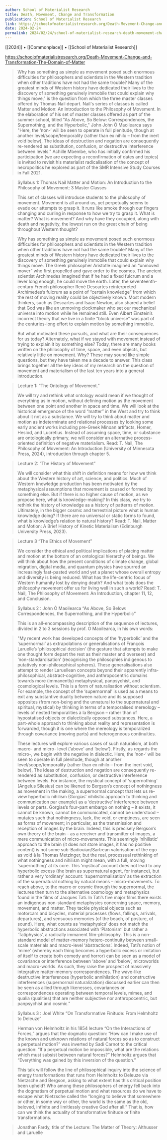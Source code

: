 ```yaml
---
author: School of Materialist Research
title: Death, Movement, Change and Transformation
publication: School of Materialist Research
link: https://schoolofmaterialistresearch.org/Death-Movement-Change-and-Transformation-The-Domain-of-Matter
date: 2024-02-24
permalink: 2024/02/24/school-of-materialist-research-death-movement-change-and-transformation
---
```


[[2024]] • [[Commonplace]] • [[School of Materialist Research]]

https://schoolofmaterialistresearch.org/Death-Movement-Change-and-Transformation-The-Domain-of-Matter

> Why has something as simple as movement posed such enormous difficulties for philosophers and scientists in the Western tradition when other traditions have not had the same trouble? Many of the greatest minds of Western history have dedicated their lives to the discovery of something genuinely immobile that could explain why things move," is the question from which the three master classes offered by Thomas Nail depart. Nail's series of classes is called Matter and Motion: An Introduction to the Philosophy of Movement. In the elaboration of his set of master classes offered as part of the summer school, titled "As Above, So Below: Correspondences, the Supernothing, and the Hyperbolic," John John Ó Maoilearca says "Here, the ‘non-‘ will be seen to operate in full plenitude, though at another level/scope/temporality (rather than ex nihilo – from the inert void below), The ideas of destruction and negation are consequently re-rendered as substitution, confusion, or destructive interference between levels." Achille Mbembe, who has initially confirmed his participation (we are expecting a reconfirmation of dates and topics) is invited to revisit his materialist radicalisation of the concept of necropolitics he explored as part of the SMR Intensive Study Courses in Fall 2021.

> Syllabus 1: Thomas Nail
> Matter and Motion: An Introduction to the Philosophy of Movement: 3 Master Classes
>
> This set of classes will introduce students to the philosophy of movement. Movement is all around us, yet perpetually seems to evade our attempts to grasp it. It runs like smoke through our fingers changing and curling in response to how we try to grasp it. What is matter? What is movement? And why have they occupied, along with death and negativity, the lowest run on the great chain of being throughout Western thought?
>
> Why has something as simple as movement posed such enormous difficulties for philosophers and scientists in the Western tradition when other traditions have not had the same trouble? Many of the greatest minds of Western history have dedicated their lives to the discovery of something genuinely immobile that could explain why things move. The Greek philosopher Aristotle imagined an “unmoved mover” who first propelled and gave order to the cosmos. The ancient scientist Archimedes imagined that if he had a fixed fulcrum and a lever long enough, he could move the earth. Later, the seventeenth-century French philosopher René Descartes reinterpreted Archimedes’s fulcrum as a point of “certain knowledge” from which the rest of moving reality could be objectively known. Most modern thinkers, such as Descartes and Isaac Newton, also shared a belief that God was like an unmoving clockmaker who set our mechanical universe into motion while he remained still. Even Albert Einstein’s incorrect theory that we live in a finite “block universe” was part of the centuries-long effort to explain motion by something immobile.
>
> But what motivated these pursuits, and what are their consequences for us today? Alternately, what if we stayed with movement instead of trying to explain it by something else? Today, there are many books written on the philosophy of time, space, and even objects, but relatively little on movement. Why? These may sound like simple questions, but they have taken me a decade to answer. This class brings together all the key ideas of my research on the question of movement and materialism of the last ten years into a general introduction.

> Lecture 1: “The Ontology of Movement.”
>
> We will try and rethink what ontology would mean if we thought of everything as in motion, without defining motion as the movement between one point and another in space and time. We will look at the historical emergence of the word “matter” in the West and try to think about it not as a substance. We will try to think about matter and motion as indeterminate and relational processes by looking some early ancient works including pre-Greek Minoan artifacts, Homer, Hesiod, and Lucretius. Instead of assuming space, time, or substance are ontologically primary, we will consider an alternative process-oriented definition of negative materialism.  Read: T. Nail, The Philosophy of Movement: An Introduction (University of Minnesota Press, 2024), introduction through chapter 5. 

> Lecture 2: “The History of Movement”
>
> We will consider what this shift in definition means for how we think about the Western history of art, science, and politics. Much of Western knowledge production has been motivated by the metaphysical assumptions that movement is caused or formed by something else. But if there is no higher cause of motion, as we propose here, what is knowledge-making? In this class, we try to rethink the history of knowledge as a history of patterns of motion. Ultimately, in the bigger cosmic and terrestrial picture what is human knowledge doing? If there are no universal or static forms to found, what is knowledge’s relation to natural history? Read: T. Nail, Matter and Motion: A Brief History of Kinetic Materialism (Edinburgh University Press, 2023).  

> Lecture 3 “The Ethics of Movement”
>
> We consider the ethical and political implications of placing matter and motion at the bottom of an ontological hierarchy of beings. We will think about how the present conditions of climate change, global migration, digital media, and quantum physics have spurred an increasingly fast-pasted world and yet a planet whose overall entropy and diversity is being reduced. What has the life-centric focus of Western humanity lost by denying death? And what tools does the philosophy movement offer us for living well in such a world? Read: T. Nail, The Philosophy of Movement: An Introduction, chapter 11, 12, and Conclusion.

> Syllabus 2 : John Ó Maoilearca
> “As Above, So Below: Correspondences, the Supernothing, and the Hyperbolic”
>
> This is an all-encompassing description of the sequence of lectures, divided in 2 to 3 sessions by prof. O Maoilearca, in his own words:

> "My recent work has developed concepts of the ‘hyperbolic’ and the ‘supernormal’ as extrapolations or generalisations of François Laruelle’s ‘philosophical decision’ (the gesture that attempts to make one thought form depart the rest as their master and overseer) and ‘non-standardisation’ (recognising the philosophies indigenous to putatively non-philosophical spheres). These generalisations also attempt to render Laruellean concepts beyond their apparently infra-philosophical, abstract-cognitive, and anthropocentric domains towards more (immanently) metaphysical, panpsychist, and cosmological levels. This is a form of naturalisation without scientism. For example, the concept of the ‘supernormal’ is used as a means to exit any substantive duality between nature and its supposed opposites (from non-being and the unnatural to the supernatural and spiritual, mystical) by thinking in terms of a temporalised mereology – levels of nested temporalities à la Bergson – rather than of hypostatised objects or dialectically opposed substances. Here, a part-whole approach to thinking about reality and representation is forwarded, though it is one where the mereology is temporalized through covariance (moving parts) and heterogeneous continuities.
> 
> These lectures will explore various cases of such naturalism, at both macro- and micro- level (‘above’ and ‘below’). Firstly, as regards the micro-, we begin with the negative in dialectic. Here, the ‘non-‘ will be seen to operate in full plenitude, though at another level/scope/temporality (rather than ex nihilo – from the inert void, below), The ideas of destruction and negation are consequently re-rendered as substitution, confusion, or destructive interference between levels. For instance, the mystical concept of ‘supernothing’ (Angelus Silesius) can be likened to Bergson’s concept of nothingness as movement in the making, a supernormal concept that lets us re-view hyperbolic nihilism (Gorgias’ nihilistic approach to thinking and communication par example) as a ‘destructive’ interference between levels or parts. Gorgias’s four-part embargo on nothing – it exists, it cannot be known, cannot be communicated, cannot be understood – mutates such that nothingness, lack, the void, or emptiness, are seen as forms of movement; in particular, as the transmission and reception of images by the brain. Indeed, this is precisely Bergson’s own theory of the brain – as a receiver and transmitter of images, a mere communication of micro-movements. This seemingly ‘nihilistic’ approach to the brain (it does not store images, it has no positive content) is not some sub-Badiouian/Sartrean valorisation of the ego as void à la Thomas Metzinger, but the real, processual rethinking of what nothingness and nihilism might mean, with a full, moving ‘supernothing’ at its core. This ‘mystical’ account does not lead to any hyperbolic excess (the brain as supernatural agent, for instance), but rather a very ‘ordinary’ account: ‘supernormalisation’ as the extraction of the supernatural nothing by natural means – micro-movements. To reach above, to the macro or cosmic through the supernormal, the lectures then turn to the alternative cosmology and metaphysics found in the films of Jacques Tati. In Tati’s five major films there exists an indigenous non-standard metaphysics concerning space, memory, movement, and matter. They tackle physical objects such as motorcars and bicycles, material processes (flows, fallings, arrivals, departures), and sensuous memories (of the beach, of posture, of sound). Here, what counts as ‘metaphysics’ does not match the hyperbolic abstractions associated with ‘Platonism’ but rather a ‘Tatiphysics’, a radically immanent film-philosophy. This is a non-standard model of matter-memory hetero-continuity between small-scale materials and macro-level ‘abstractions’. Indeed, Tati’s notion of ‘mime’ (whereby each thing becomes a hyperbolic excess or imitation of itself to create both comedy and horror) can be seen as a model of covariance or interference between ‘above’ and ‘below’, microworlds and macro-worlds. As such, they raise the prospect of massively integrative matter-memory correspondences. The wave-like destructive interferences (hyperbolic annihilation) and constructive interferences (supernormal naturalization) discussed earlier can then be seen as allied through likenesses, covariances or correspondences operating between temporal levels, mimes, and qualia (qualities) that are neither subjective nor anthropocentric, but panpsychist and cosmic."

> Syllabus 3 : Joel White
> “On Transformative Finitude: From Helmholtz to Deleuze”
>
> Herman von Helmholtz in his 1854 lecture “On the Interactions of Forces,” argues that the dogmatic question: “How can I make use of the known and unknown relations of natural forces so as to construct a perpetual motion?” was inverted by Sadi Carnot to the critical question: “If a perpetual motion be impossible, what are the relations which must subsist between natural forces?” Helmholtz argues that “Everything was gained by this inversion of the question.” 
>
> This talk will follow the line of philosophical inquiry into the science of energy transformations that runs from Helmholtz to Deleuze via Nietzsche and Bergson, asking to what extent has this critical position been upheld? Who among these philosophers of energy fell back into the dogmatism of perpetual motion and what resources do we have to escape what Nietzsche called the “longing to believe that somewhere or other, in some way or other, the world is the same as the old, beloved, infinite and limitlessly creative God after all.” That is, how can we think the actuality of transformative finitude or finite transformations.

> Jonathan Fardy, title of the Lecture:  The Matter of Theory: Althusser and Laruelle 